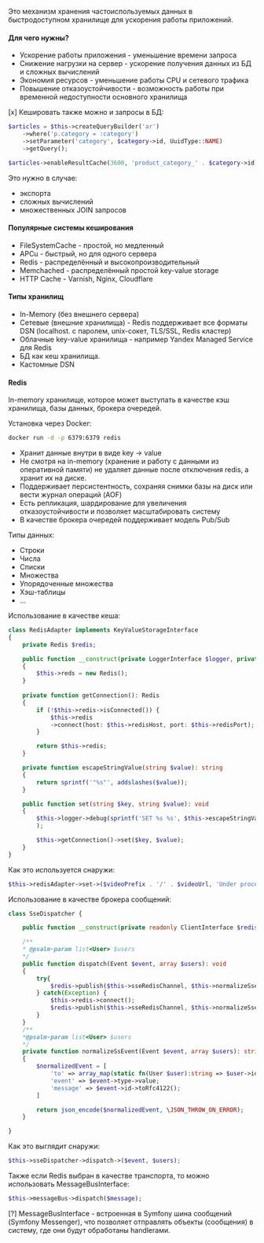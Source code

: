 Это механизм хранения частоиспользуемых данных в быстродоступном хранилище для ускорения работы приложений.

#### Для чего нужны?
- Ускорение работы приложения - уменьшение времени запроса
- Снижение нагрузки на сервер - ускорение получения данных из БД и сложных вычислений
- Экономия ресурсов - уменьшение работы CPU и сетевого трафика
- Повышение отказоустойчивости - возможность работы при временной недоступности основного хранилища

[x] Кешировать также можно и запросы в БД:
```php
$articles = $this->createQueryBuilder('ar')
	->where('p.category = :category')
	->setParameter('category', $category->id, UuidType::NAME)
	->getQuery();

$articles->enableResultCache(3600, 'product_category_' . $category->id)
```

Это нужно в случае:
- экспорта
- сложных вычислений
- множественных JOIN запросов
#### Популярные системы кеширования
- FileSystemCache - простой, но медленный
- APCu - быстрый, но для одного сервера
- Redis - распределённый и высокопроизводительный
- Memchached - распределённый простой key-value storage
- HTTP Cache - Varnish, Nginx, Cloudflare

#### Типы хранилищ
- In-Memory (без внешнего сервера)
- Сетевые (внешние хранилища) - Redis поддерживает все форматы DSN (localhost. с паролем, unix-сокет, TLS/SSL, Redis кластер)
- Облачные key-value хранилища - например Yandex Managed Service для Redis
- БД как кеш хранилища.
- Кастомные DSN
#### Redis
In-memory хранилище, которое может выступать в качестве кэш хранилища, базы данных, брокера очередей.

Установка через Docker:
```bash
docker run -d -p 6379:6379 redis
```

- Хранит данные внутри в виде key -> value
- Не смотря на in-memory (хранение и работу с данными из оперативной памяти) не удаляет данные после отключения redis, а хранит их на диске.
- Поддерживает персистентность, сохраняя снимки базы на диск или вести журнал операций (AOF)
- Есть репликация, шардирование для увеличения отказоустойчивости и позволяет масштабировать систему
- В качестве брокера очередей поддерживает модель Pub/Sub

Типы данных:
- Строки
- Числа
- Списки
- Множества
- Упорядоченные множества
- Хэш-таблицы
- ...

Использование в качестве кеша:
```php
class RedisAdapter implements KeyValueStorageInterface
{
	private Redis $redis;

	public function __construct(private LoggerInterface $logger, private string $redisHost, private int $redisPort)
	{
		$this->reds = new Redis();
	}
	
	private function getConnection(): Redis
	{
		if (!$this->redis->isConnected()) {
			$this->redis
			->connect(host: $this->redisHost, port: $this->redisPort);
		}

		return $this->redis;
	}

	private function escapeStringValue(string $value): string
	{
		return sprintf('"%s"', addslashes($value));
	}

	public function set(string $key, string $value): void
	{
		$this->logger->debug(sprintf('SET %s %s', $this->escapeStringValue($key), $this->escapeStringValue($value))
		);

		$this->getConnection()->set($key, $value);
	}
}
```

Как это используется снаружи:
```php
$this->redisAdapter->set->($videoPrefix . '/' . $videoUrl, 'Under processing');
```

Использование в качестве брокера сообщений:

```php
class SseDispatcher {

	public function __construct(private readonly ClientInterface $redis, private readonly string $sseRedisChannel);

	/**
	* @psalm-param list<User> $users
	*/
	public function dispatch(Event $event, array $users): void
	{
		try{
			$redis->publish($this->sseRedisChannel, $this->normalizeSseEvent($event, $users));
		} catch(Exception) {
			$this->redis->connect();
			$redis->publish($this->sseRedisChannel, $this->normalizeSseEvent($event, $users));
		}
	}
	/**
	*@psalm-param list<User> $users
	*/
	private function normalizeSsEvent(Event $event, array $users): string
	{
		$normalizedEvent = [
			'to' => array_map(static fn(User $user):string => $user->id->toRfc4122(), $users);
			'event' => $event->type->value;
			'message' => $event->id->toRfc4122();
		]

		return json_encode($normalizedEvent, \JSON_THROW_ON_ERROR);
	}

}
```

Как это выглядит снаружи:
```php
$this->sseDispatcher->dispatch->($event, $users);
```

Также если Redis выбран в качестве транспорта, то можно использовать MessageBusInterface:
```php
$this->messageBus->dispatch($message);
```

[?] MessageBusInterface - встроенная в Symfony шина сообщений (Symfony Messenger), что позволяет отправлять объекты (сообщения) в систему, где они будут обработаны handlerами.